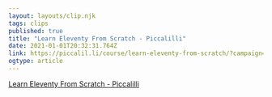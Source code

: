 ```yaml
---
layout: layouts/clip.njk 
tags: clips 
published: true 
title: "Learn Eleventy From Scratch - Piccalilli" 
date: 2021-01-01T20:32:31.764Z 
link: https://piccalil.li/course/learn-eleventy-from-scratch/?campaign=OHIT6MIM#checkout 
ogtype: article 
---
```

[Learn Eleventy From Scratch - Piccalilli](https://piccalil.li/course/learn-eleventy-from-scratch/?campaign=OHIT6MIM#checkout) 
